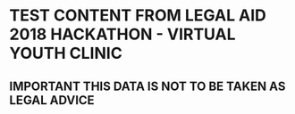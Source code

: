 # TEST CONTENT FROM LEGAL AID 2018 HACKATHON - VIRTUAL YOUTH CLINIC
## IMPORTANT  THIS DATA IS NOT TO BE TAKEN AS LEGAL ADVICE
